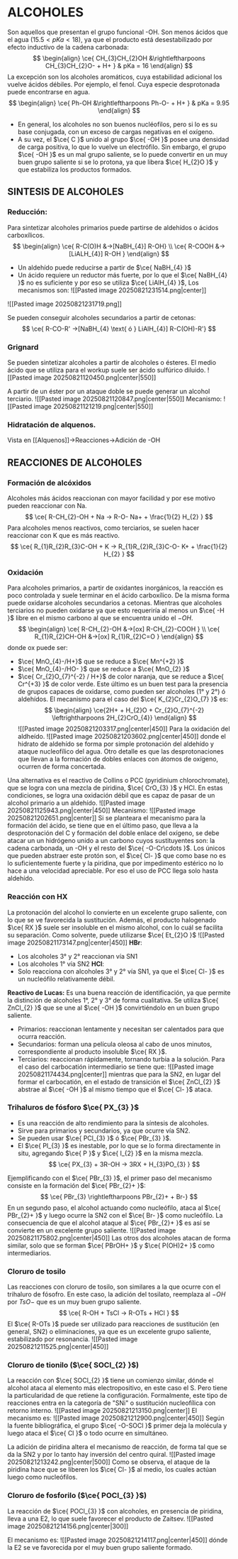 # ALCOHOLES
Son aquellos que presentan el grupo funcional -OH. 
Son menos ácidos que el agua ($15.5<pKa<18$), ya que el producto está desestabilizado por efecto inductivo de la cadena carbonada:
$$
\begin{align}
\ce{ CH_{3}CH_{2}OH &\rightleftharpoons CH_{3}CH_{2}O- + H+  } & 
pKa = 16
\end{align}
$$
La excepción son los alcoholes aromáticos, cuya estabilidad adicional los vuelve ácidos débiles. Por ejemplo, el fenol. Cuya especie desprotonada puede encontrarse en agua.
$$
\begin{align}
\ce{ Ph-OH &\rightleftharpoons Ph-O- + H+ } &
pKa = 9.95
\end{align}
$$
- En general, los alcoholes no son buenos nucléofilos, pero si lo es su base conjugada, con un exceso de cargas negativas en el oxígeno. 
- A su vez, el $\ce{ C }$ unido al grupo $\ce{ -OH }$ posee una densidad de carga positiva, lo que lo vuelve un electrófilo. Sin embargo, el grupo $\ce{ -OH }$ es un mal grupo saliente, se lo puede convertir en un muy buen grupo saliente si se lo protona, ya que libera $\ce{ H_{2}O }$ y que estabiliza los productos formados.
## SINTESIS DE ALCOHOLES
### Reducción:
Para sintetizar alcoholes primarios puede partirse de aldehídos o ácidos carboxílicos.
$$
\begin{align}
\ce{ R-C(O)H &->[NaBH_{4}] R-OH}  \\
\ce{ R-COOH &->[LiALH_{4}] R-OH }
\end{align}
$$
- Un aldehído puede reducirse a partir de $\ce{ NaBH_{4} }$
- Un ácido requiere un reductor más fuerte, por lo que el $\ce{ NaBH_{4} }$ no es suficiente y por eso se utiliza $\ce{ LiAlH_{4} }$,
Los mecanismos son:
![[Pasted image 20250821231514.png|center]]

![[Pasted image 20250821231719.png]]

Se pueden conseguir alcoholes secundarios a partir de cetonas:
$$
\ce{ R-CO-R' ->[NaBH_{4} \text{ ó } LiAlH_{4}] R-C(OH)-R'}
$$
### Grignard
Se pueden sintetizar alcoholes a partir de alcoholes o ésteres. El medio ácido que se utiliza para el workup suele ser ácido sulfúrico diluido. 
![[Pasted image 20250821120450.png|center|550]]

A partir de un éster por un ataque doble se puede generar un alcohol terciario.
![[Pasted image 20250821120847.png|center|550]]
Mecanismo: 
![[Pasted image 20250821121219.png|center|550]]
### Hidratación de alquenos.
Vista en [[Alquenos]]->Reacciones->Adición de -OH
## REACCIONES DE ALCOHOLES
### Formación de alcóxidos
Alcoholes más ácidos reaccionan con mayor facilidad y por ese motivo pueden reaccionar con Na.
$$
\ce{ R-CH_{2}-OH + Na -> R-O- Na+ + \frac{1}{2} H_{2} }
$$
Para alcoholes menos reactivos, como terciarios, se suelen hacer reaccionar con K que es más reactivo. 
$$
\ce{ R_{1}R_{2}R_{3}C-OH + K -> R_{1}R_{2}R_{3}C-O- K+ + \frac{1}{2} H_{2} }
$$
### Oxidación
Para alcoholes primarios, a partir de oxidantes inorgánicos, la reacción es poco controlada y suele terminar en el ácido carboxílico. De la misma forma puede oxidarse alcoholes secundarios a cetonas. Mientras que alcoholes terciarios no pueden oxidarse ya que esto requeriría al menos un $\ce{ -H }$ libre en el mismo carbono al que se encuentra unido el $-OH$.
$$
\begin{align}
\ce{ R-CH_{2}-OH &->[ox] R-CH_{2}-COOH }  \\
\ce{ R_{1}R_{2}CH-OH &->[ox] R_{1}R_{2}C=O }
\end{align}
$$
donde ox puede ser:
- $\ce{ MnO_{4}-/H+}$ que se reduce a $\ce{ Mn^{+2} }$
- $\ce{ MnO_{4}-/HO- }$ que se reduce a $\ce{ MnO_{2} }$
- $\ce{ Cr_{2}O_{7}^{-2} / H+}$ de color naranja, que se reduce a $\ce{ Cr^{+3} }$ de color verde. Este último es un buen test para la presencia de grupos capaces de oxidarse, como pueden ser alcoholes (1° y 2°) ó aldehídos. 
El mecanismo para el caso del $\ce{ K_{2}Cr_{2}O_{7} }$ es:
$$
\begin{align}
\ce{2H+ + H_{2}O + Cr_{2}O_{7}^{-2} \leftrightharpoons 2H_{2}CrO_{4}}
\end{align}
$$
![[Pasted image 20250821203317.png|center|450]]
Para la oxidación del aldheído.
![[Pasted image 20250821203602.png|center|450]]
donde el hidrato de aldehído se forma por simple protonación del aldehído y ataque nucleofílico del agua. Otro detalle es que las desprotonaciones que llevan a la formación de dobles enlaces con átomos de oxígeno, ocurren de forma concertada. 

Una alternativa es el reactivo de Collins o PCC (pyridinium chlorochromate), que se logra con una mezcla de piridina, $\ce{ CrO_{3} }$ y HCl. En estas condiciones, se logra una oxidación débil que es capaz de pasar de un alcohol primario a un aldehído. 
![[Pasted image 20250821125943.png|center|450]]
Mecanismo:
![[Pasted image 20250821202651.png|center]]
Si se planteara el mecanismo para la formación del ácido, se tiene que en el último paso, que lleva a la desprotonación del C y formación del doble enlace del oxígeno, se debe atacar un un hidrógeno unido a un carbono cuyos sustituyentes son: la cadena carbonada, un -OH y el resto del $\ce{ -O-Cr\cdots }$. Los únicos que pueden abstraer este protón son, el $\ce{ Cl- }$ que como base no es lo suficientemente fuerte y la piridina, que por impedimento estérico no lo hace a una velocidad apreciable. Por eso el uso de PCC llega solo hasta aldehído.
### Reacción con HX
La protonación del alcohol lo convierte en un excelente grupo saliente, con lo que se ve favorecida la sustitución. Además, el producto halogenado $\ce{ RX }$ suele ser insoluble en el mismo alcohol, con lo cuál se facilita su separación.
Como solvente, puede utilizarse $\ce{ Et_{2}O }$
![[Pasted image 20250821173147.png|center|450]]
**HBr**:
- Los alcoholes 3° y 2° reaccionan vía SN1
- Los alcoholes 1° vía SN2
**HCl**:
- Solo reacciona con alcoholes 3° y 2° vía SN1, ya que el $\ce{ Cl- }$ es un nucleófilo relativamente débil. 

**Reactivo de Lucas:**
Es una buena reacción de identificación, ya que permite la distinción de alcoholes 1°, 2° y 3° de forma cualitativa. Se utiliza $\ce{ ZnCl_{2} }$ que se une al $\ce{ -OH }$ convirtiéndolo en un buen grupo saliente. 
- Primarios: reaccionan lentamente y necesitan ser calentados para que ocurra reacción.
- Secundarios: forman una película oleosa al cabo de unos minutos, correspondiente al producto insoluble $\ce{ RX }$.
- Terciarios: reaccionan rápidamente, tornando turbia a la solución. 
Para el caso del carbocatión intermediario se tiene que:
![[Pasted image 20250821174434.png|center]]
mientras que para la SN2, en lugar del formar el carbocatión, en el estado de transición el $\ce{ ZnCl_{2} }$ abstrae al $\ce{ -OH }$ al mismo tiempo que el $\ce{ Cl- }$ ataca. 

### Trihaluros de fósforo $\ce{ PX_{3} }$
- Es una reacción de alto rendimiento para la síntesis de alcoholes. 
- Sirve para primarios y secundarios, ya que ocurre vía SN2. 
- Se pueden usar $\ce{ PCl_{3} }$ ó $\ce{ PBr_{3} }$.
- El $\ce{ PI_{3} }$ es inestable, por lo que se lo forma directamente in situ, agregando $\ce{ P }$ y $\ce{ I_{2} }$ en la misma mezcla.
$$
\ce{ PX_{3} + 3R-OH -> 3RX + H_{3}PO_{3} }
$$

Ejemplificando con el $\ce{ PBr_{3} }$, el primer paso del mecanismo consiste en la formación del $\ce{ PBr_{2}+ }$:
$$
\ce{ PBr_{3} \rightleftharpoons PBr_{2}+ + Br-}
$$
En un segundo paso, el alcohol actuando como nucleófilo, ataca al $\ce{ PBr_{2}+ }$ y luego ocurre la SN2 con el $\ce{ Br- }$ como nucleófilo. La consecuencia de que el alcohol ataque al $\ce{ PBr_{2}+ }$ es así se convierte en un excelente grupo saliente.
![[Pasted image 20250821175802.png|center|450]]
Las otros dos alcoholes atacan de forma similar, solo que se forman $\ce{ PBrOH+ }$ y $\ce{ P(OH)2+ }$ como intermediarios. 

### Cloruro de tosilo
Las reacciones con cloruro de tosilo, son similares a la que ocurre con el trihaluro de fósofro. En este caso, la adición del tosilato, reemplaza al $-OH$ por $TsO-$ que es un muy buen grupo saliente.
$$
\ce{ R-OH + TsCl -> R-OTs + HCl }
$$
El $\ce{ R-OTs }$ puede ser utilizado para reacciones de sustitución (en general, SN2) o eliminaciones, ya que es un excelente grupo saliente, estabilizado por resonancia.
![[Pasted image 20250821211525.png|center|450]]
### Cloruro de tionilo ($\ce{ SOCl_{2} }$)
La reacción con $\ce{ SOCl_{2} }$ tiene un comienzo similar, dónde el alcohol ataca al elemento más electropositivo, en este caso el S. Pero tiene la particularidad de que retiene la configuración. Formalmente, este tipo de reacciones entra en la categoría de "SNi" o sustitución nucleofílica con retorno interno.
![[Pasted image 20250821213150.png|center]]
El mecanismo es:
![[Pasted image 20250821212900.png|center|450]]
Según la fuente bibliográfica, el grupo $\ce{ -O-SOCl }$ primer deja la molécula y luego ataca el $\ce{ Cl }$ o todo ocurre en simultáneo.

La adición de piridina altera el mecanismo de reacción, de forma tal que se da la SN2 y por lo tanto hay inversión del centro quiral.
![[Pasted image 20250821213242.png|center|500]]
Como se observa, el ataque de la piridina hace que se liberen los $\ce{ Cl- }$ al medio, los cuales actúan luego como nucleófilos. 

### Cloruro de fosforilo ($\ce{ POCl_{3} }$)
La reacción de $\ce{ POCl_{3} }$ con alcoholes, en presencia de piridina, lleva a una E2, lo que suele favorecer el producto de Zaitsev.
![[Pasted image 20250821214156.png|center|300]]

El mecanismo es:
![[Pasted image 20250821214117.png|center|450]]
dónde la E2 se ve favorecida por el muy buen grupo saliente formado.
